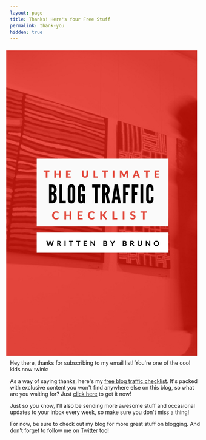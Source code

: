 ```yaml
---
layout: page
title: Thanks! Here's Your Free Stuff
permalink: thank-you
hidden: true
---
```


<style>
.textwrap { 
float: right;
margin: 10px;
}
</style>
<img src="/img/ultimate-blog-traffic.jpg" class="textwrap" height="20%">
Hey there, thanks for subscribing to my email list! You're one of the cool kids now :wink:

As a way of saying thanks, here's my <a href="http://bit.ly/29QMqua" target="_blank">free blog traffic checklist</a>. It's packed with exclusive content you won't find anywhere else on this blog, so what are you waiting for? Just <a href="http://bit.ly/29QMqua" target="_blank">click here</a> to get it now! 

Just so you know, I'll also be sending more awesome stuff and occasional updates to your inbox every week, so make sure you don't miss a thing!

For now, be sure to check out my blog for more great stuff on blogging. And don't forget to follow me on [Twitter](https://twitter.com/brunotandev) too!
